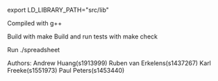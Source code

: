 export LD_LIBRARY_PATH="src/lib"

Compiled with g++

Build with make
Build and run tests with make check

Run ./spreadsheet

Authors:
Andrew Huang(s1913999)
Ruben van Erkelens(s1437267)
Karl Freeke(s1551973) 
Paul Peters(s1453440)
